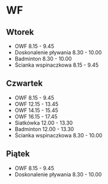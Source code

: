 # WF

## Wtorek
* OWF 8.15 - 9.45
* Doskonalenie pływania 8.30 - 10.00
* Badminton 8.30 - 10.00
* Ścianka wspinaczkowa 8.15 - 9.45

## Czwartek
* OWF 8.15 - 9.45
* OWF 12.15 - 13.45
* OWF 14.15 - 15.45
* OWF 16.15 - 17.45
* Siatkówka 12.00 - 13.30
* Badminton 12.00 - 13.30
* Ścianka wspinaczkowa 8.30 - 10.00

## Piątek
* OWF 8.15 - 9.45
* Doskonalenie pływania 8.30 - 10.00
